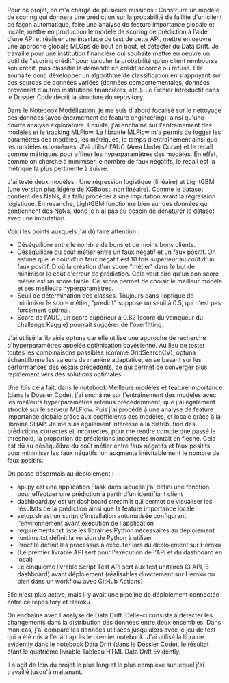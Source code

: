 Pour ce projet, on m'a chargé de plusieurs missions : Construire un modèle de scoring qui donnera une prédiction sur la probabilité de faillite d'un client de façon automatique, faire une analyse de feature importance globale et locale, mettre en production le modèle de scoring de prédiction à l’aide d’une API et réaliser une interface de test de cette API, mettre en oeuvre une approche globale MLOps de bout en bout, et détecter du Data Drift. Je travaille pour une institution financière qui souhaite mettre en oeuvre un outil de "scoring crédit" pour calculer la probabilité qu’un client rembourse son crédit, puis classifie la demande en crédit accordé ou refusé. Elle souhaite donc développer un algorithme de classification en s'appuyant sur des sources de données variées (données comportementales, données provenant d'autres institutions financières, etc.). Le Fichier Introductif dans le Dossier Code décrit la structure du repository.

Dans le Notebook Modélisation, je me suis d'abord focalisé sur le nettoyage des données (avec énormément de feature engineering), ainsi qu'une courte analyse exploratoire. Ensuite, j'ai enchaîné sur l'entraînement des modèles et le tracking MLFlow. La librairie MLFlow m'a permis de logger les paramètres des modèles, les métriques, le temps d'entraînement ainsi que les modèles eux-mêmes. J'ai utilisé l'AUC (Area Under Curve) et le recall comme métriques pour affiner les hyperparamètres des modèles. En effet, comme on cherche à minimiser le nombre de faux négatifs, le recall est la métrique la plus pertinente à suivre.

J'ai testé deux modèles : Une régression logistique (linéaire) et LightGBM (une version plus légère de XGBoost, non linéaire). Comme le dataset contient des NaNs, il a fallu procéder à une imputation avant la régression logistique. En revanche, LightGBM fonctionne bien sur des données qui contiennent des NaNs, donc je n'ai pas eu besoin de dénaturer le dataset avec une imputation.

Voici les points auxquels j'ai dû faire attention :
- Déséquilibre entre le nombre de bons et de moins bons clients.
- Déséquilibre du coût métier entre un faux négatif et un faux positif. On estime que le coût d'un faux négatif est 10 fois supérieur au coût d'un faux positif. D'où la création d'un score "métier" dans le but de minimiser le coût d'erreur de prédiction. Cela veut dire qu'un bon score métier est un score faible. Ce score permet de choisir le meilleur modèle et ses meilleurs hyperparamètres.
- Seuil de détermination des classes. Toujours dans l'optique de minimiser le score métier, "predict" suppose un seuil à 0.5, qui n'est pas forcément optimal.
- Score de l'AUC, un score supérieur à 0.82 (score du vainqueur du challenge Kaggle) pourrait suggérer de l'overfitting.

J'ai utilisé la librairie optuna car elle utilise une approche de recherche d'hyperparamètres appelée optimisation bayésienne. Au lieu de tester toutes les combinaisons possibles (comme GridSearchCV), optuna échantillonne les valeurs de manière adaptative, en se basant sur les performances des essais précédents, ce qui permet de converger plus rapidement vers des solutions optimales.

Une fois cela fait, dans le notebook Meilleurs modèles et feature importance (dans le Dossier Code), j'ai enchâiné sur l'entraînement des modèles avec les meilleurs hyperparamètres retenus précédemment, que j'ai également strocké sur le serveur MLFlow. Puis j'ai procédé à une analyse de feature importance globale grâce aux coefficients des modèles, et locale grâce à la librairie SHAP. Je me suis également intéressé à la distribution des prédictions correctes et incorrectes, pour me rendre compte que passé le threshold, la proportion de prédictions incorrectes montait en flèche. Cela est dû au déséquilibre du coût métier entre faux négatifs et faux positifs, pour minimiser les faux négatifs, on augmente inévitablement le nombre de faux positifs.

On passe désormais au déploiement :
- api.py est une application Flask dans laquelle j'ai défini une fonction pour effectuer une prédiction à partir d'un identifiant client
- dashboard.py est un dashboard streamlit qui permet de visualiser les résultats de la prédiction ainsi que la feature importance locale
- setup.sh est un script d'installation automatisée configurant l'environnement avant exécution de l'application
- requirements.txt liste les librairies Python nécessaires au déploiement
- runtime.txt définit la version de Python à utiliser
- Procfile définit les processus à exécuter lors du déploiement sur Heroku
- (Le premier livrable API sert pour l'exécution de l'API et du dashboard en local)
- Le cinquième livrable Script Test API sert aux test unitaires (3 API, 3 dashboard) avant déploiement (réalisables directement sur Heroku ou bien dans un workflow avec GitHub Actions)

Elle n'est plus active, mais il y avait une pipeline de déploiement connectée entre ce repository et Heroku.

On enchaîne avec l'analyse de Data Drift. Celle-ci consiste à détecter les changements dans la distribution des données entre deux ensembles. Dans mon cas, j'ai comparé les données utilisées jusqu'alors avec le jeu de test qui a été mis à l'écart après le premier notebook. J'ai utilisé la librairie evidently dans le notebook Data Drift (dans le Dossier Code), le résultat étant le quatrième livrable Tableau HTML Data Drift Evidently.

Il s'agit de loin du projet le plus long et le plus complexe sur lequel j'ai travaillé jusqu'à maitenant.
